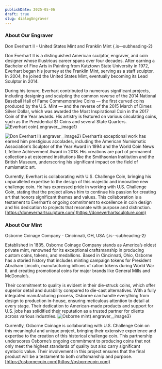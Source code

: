 ```yaml
---
publishDate: 2025-05-06
draft: true
slug: dialogEngraver
---
```


### About Our Engraver

Don Everhart II - United States Mint and Franklin Mint {.is--subheading-2}

Don Everhart II is a distinguished American sculptor, engraver, and coin designer whose illustrious career spans over four decades. After earning a Bachelor of Fine Arts in Painting from Kutztown State University in 1972, Everhart began his journey at the Franklin Mint, serving as a staff sculptor. In 2004, he joined the United States Mint, eventually becoming its Lead Sculptor in 2014.

During his tenure, Everhart contributed to numerous significant projects, including designing and sculpting the common reverse of the 2014 National Baseball Hall of Fame Commemorative Coins — the first curved coins produced by the U.S. Mint — and the reverse of the 2015 March of Dimes Silver Dollar, which was awarded the Most Inspirational Coin in the 2017 Coin of the Year awards. His artistry is featured on various circulating coins, such as the Presidential $1 Coins and several State Quarters.
![Everhart coin](/images/home/engraver2.webp){.engraver__image1}

![Don Everhart II](/images/home/engraver1.webp){.engraver__image2}
Everhart’s exceptional work has earned him prestigious accolades, including the American Numismatic Association’s Sculptor of the Year Award in 1994 and the World Coin News Lifetime Achievement Award in 2018. His creations are part of permanent collections at esteemed institutions like the Smithsonian Institution and the British Museum, underscoring his significant impact on the field of numismatic art.


Currently, Everhart is collaborating with U.S. Challenge Coin, bringing his unparalleled expertise to the design of this majestic and innovative new challenge coin. He has expressed pride in working with U.S. Challenge Coin, stating that the project allows him to continue his passion for creating art that honors significant themes and values. This collaboration is a testament to Everhart’s ongoing commitment to excellence in coin design and his dedication to projects that resonate with purpose and distinction.
[https://doneverhartsculpture.com](https://doneverhartsculpture.com)

### About Our Mint
Osborne Coinage Company - Cincinnati, OH, USA {.is--subheading-2}

Established in 1835, Osborne Coinage Company stands as America’s oldest private mint, renowned for its exceptional craftsmanship in producing custom coins, tokens, and medallions. Based in Cincinnati, Ohio, Osborne has a storied history that includes minting campaign tokens for President Abraham Lincoln, manufacturing billions of ration tokens during World War II, and creating promotional coins for major brands like General Mills and McDonald’s.

Their commitment to quality is evident in their die-struck coins, which offer superior detail and durability compared to die-cast alternatives. With a fully integrated manufacturing process, Osborne can handle everything from design to production in-house, ensuring meticulous attention to detail at every stage. Their dedication to American-made products and support for U.S. jobs has solidified their reputation as a trusted partner for clients across various industries.
![Osborne mint](/images/home/engraver3.webp){.engraver__image3}


Currently, Osborne Coinage is collaborating with U.S. Challenge Coin on this meaningful and unique project, bringing their extensive experience and expertise to the creation of this historical challenge coin. This partnership underscores Osborne’s ongoing commitment to producing coins that not only meet the highest standards of quality but also carry significant symbolic value. Their involvement in this project ensures that the final product will be a testament to both craftsmanship and purpose.
[https://osbornecoin.com](https://osbornecoin.com)